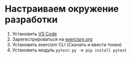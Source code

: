 # Настраиваем окружение разработки

1. Установить [VS Code](https://code.visualstudio.com/)
2. Зарегестрироваться на [exercism.org](https://exercism.org/dashboard)
3. Установить exercism CLI (Скачать и ввести токен)
4. Установить модуль `pytest`: `py -m pip install pytest`
